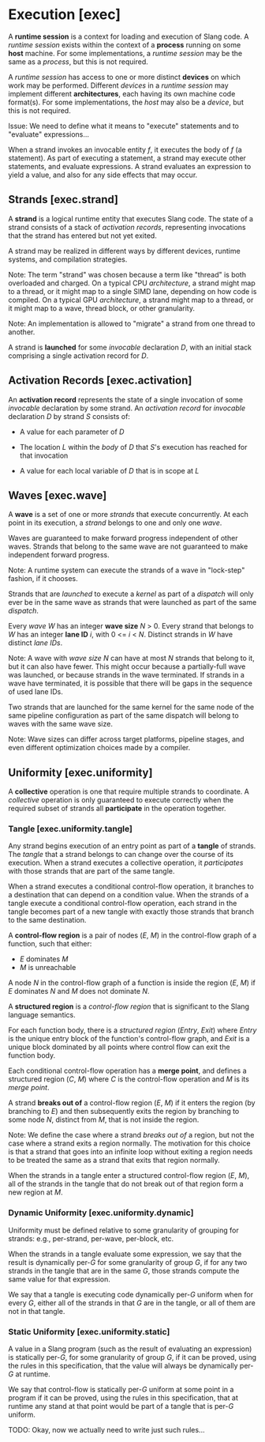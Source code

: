 Execution [exec]
=========

A **runtime session** is a context for loading and execution of Slang code.
A *runtime session* exists within the context of a **process** running on some **host** machine.
For some implementations, a *runtime session* may be the same as a *process*, but this is not required.

A *runtime session* has access to one or more distinct **devices** on which work may be performed.
Different *devices* in a *runtime session* may implement different **architectures**, each having its own machine code format(s).
For some implementations, the *host* may also be a *device*, but this is not required.

Issue: We need to define what it means to "execute" statements and to "evaluate" expressions...

When a strand invokes an invocable entity _f_, it executes the body of _f_ (a statement).
As part of executing a statement, a strand may execute other statements, and evaluate expressions.
A strand evaluates an expression to yield a value, and also for any side effects that may occur.

Strands [exec.strand]
-------

A **strand** is a logical runtime entity that executes Slang code.
The state of a strand consists of a stack of *activation records*, representing invocations that the strand has entered but not yet exited.

A strand may be realized in different ways by different devices, runtime systems, and compilation strategies.

Note: The term "strand" was chosen because a term like "thread" is both overloaded and charged.
On a typical CPU *architecture*, a strand might map to a thread, or it might map to a single SIMD lane, depending on how code is compiled.
On a typical GPU *architecture*, a strand might map to a thread, or it might map to a wave, thread block, or other granularity.

Note: An implementation is allowed to "migrate" a strand from one thread to another.

A strand is **launched** for some *invocable* declaration _D_, with an initial stack comprising a single activation record for _D_.

Activation Records [exec.activation]
------------------

An **activation record** represents the state of a single invocation of some *invocable* declaration by some strand.
An *activation record* for *invocable* declaration _D_ by strand _S_ consists of:

* A value for each parameter of _D_

* The location _L_ within the *body* of _D_ that _S_'s execution has reached for that invocation

* A value for each local variable of _D_ that is in scope at _L_

Waves [exec.wave]
-----

A **wave** is a set of one or more *strands* that execute concurrently.
At each point in its execution, a *strand* belongs to one and only one *wave*.

Waves are guaranteed to make forward progress independent of other waves.
Strands that belong to the same wave are not guaranteed to make independent forward progress.

Note: A runtime system can execute the strands of a wave in "lock-step" fashion, if it chooses.

Strands that are *launched* to execute a *kernel* as part of a *dispatch* will only ever be in the same wave as strands that were launched as part of the same *dispatch*.

Every *wave* _W_ has an integer **wave size** _N_ > 0.
Every strand that belongs to _W_ has an integer **lane ID** _i_, with 0 <= _i_ < _N_.
Distinct strands in _W_ have distinct *lane IDs*.

Note: A wave with *wave size* _N_ can have at most _N_ strands that belong to it, but it can also have fewer.
This might occur because a partially-full wave was launched, or because strands in the wave terminated.
If strands in a wave have terminated, it is possible that there will be gaps in the sequence of used lane IDs.

Two strands that are launched for the same kernel for the same node of the same pipeline configuration as part of the same dispatch will belong to waves with the same wave size.

Note: Wave sizes can differ across target platforms, pipeline stages, and even different optimization choices made by a compiler.

Uniformity [exec.uniformity]
----------

A **collective** operation is one that require multiple strands to coordinate.
A *collective* operation is only guaranteed to execute correctly when the required subset of strands all **participate** in the operation together.

### Tangle [exec.uniformity.tangle]

Any strand begins execution of an entry point as part of a **tangle** of strands.
The *tangle* that a strand belongs to can change over the course of its execution.
When a strand executes a collective operation, it *participates* with those strands that are part of the same tangle.

When a strand executes a conditional control-flow operation, it branches to a destination that can depend on a condition value.
When the strands of a tangle execute a conditional control-flow operation, each strand in the tangle becomes part of a new tangle with exactly those strands that branch to the same destination.

A **control-flow region** is a pair of nodes (_E_, _M_) in the control-flow graph of a function, such that either:

* _E_ dominates _M_
* _M_ is unreachable

A node _N_ in the control-flow graph of a function is inside the region (_E_, _M_) if _E_ dominates _N_ and _M_ does not dominate _N_.

A **structured region** is a *control-flow region* that is significant to the Slang language semantics.

For each function body, there is a *structured region* (_Entry_, _Exit_) where _Entry_ is the unique entry block of the function's control-flow graph, and _Exit_ is a unique block dominated by all points where control flow can exit the function body.

Each conditional control-flow operation has a **merge point**,
and defines a structured region (_C_, _M_) where _C_ is the control-flow operation and _M_ is its *merge point*.

A strand **breaks out of** a control-flow region (_E_, _M_) if it enters the region (by branching to _E_) and then subsequently exits the region by branching to some node _N_, distinct from _M_, that is not inside the region.

Note: We define the case where a strand *breaks out of* a region, but not the case where a strand exits a region normally.
The motivation for this choice is that a strand that goes into an infinite loop without exiting a region needs to be treated the same as a strand that exits that region normally.

When the strands in a tangle enter a structured control-flow region (_E_, _M_), all of the strands in the tangle that do not break out of that region form a new region at _M_.

### Dynamic Uniformity [exec.uniformity.dynamic]

Uniformity must be defined relative to some granularity of grouping for strands: e.g., per-strand, per-wave, per-block, etc.

When the strands in a tangle evaluate some expression, we say that the result is dynamically per-_G_ for some granularity of group _G_, if for any two strands in the tangle that are in the same _G_, those strands compute the same value for that expression.

We say that a tangle is executing code dynamically per-_G_ uniform when for every _G_, either all of the strands in that _G_ are in the tangle, or all of them are not in that tangle.

### Static Uniformity [exec.uniformity.static]

A value in a Slang program (such as the result of evaluating an expression) is statically per-_G_, for some granularity of group _G_, if it can be proved, using the rules in this specification, that the value will always be dynamically per-_G_ at runtime.

We say that control-flow is statically per-_G_ uniform at some point in a program if it can be proved, using the rules in this specification, that at runtime any stand at that point would be part of a tangle that is per-_G_ uniform.

TODO: Okay, now we actually need to write just such rules...
